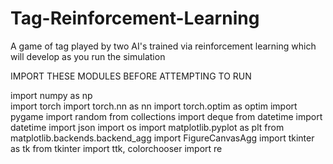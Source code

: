 # Tag-Reinforcement-Learning
A game of tag played by two AI's trained via reinforcement learning which will develop as you run the simulation


IMPORT THESE MODULES BEFORE ATTEMPTING TO RUN

import numpy as np <br/>
import torch
import torch.nn as nn
import torch.optim as optim
import pygame
import random
from collections import deque
from datetime import datetime
import json
import os
import matplotlib.pyplot as plt
from matplotlib.backends.backend_agg import FigureCanvasAgg
import tkinter as tk
from tkinter import ttk, colorchooser
import re
